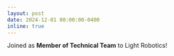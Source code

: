 ```yaml
---
layout: post
date: 2024-12-01 00:00:00-0400
inline: true
---
```


Joined as **Member of Technical Team** to Light Robotics!